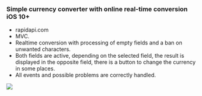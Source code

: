 ### Simple currency converter with online real-time conversion iOS 10+
- rapidapi.com
- MVC.
- Realtime conversion with processing of empty fields and a ban on unwanted characters.
- Both fields are active, depending on the selected field, the result is displayed in the opposite field, there is a button to change the currency in some places.
- All events and possible problems are correctly handled.


![](https://github.com/defolty/Simple-Currency-Converter/blob/master/Converter/GitPreview/opti%20ezgif-1-aef3991d1e.gif) 
